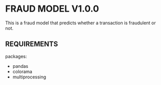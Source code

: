 # FRAUD MODEL V1.0.0

This is a fraud model that predicts whether a transaction is fraudulent or not.


## REQUIREMENTS
packages:
- pandas
- colorama
- multiprocessing
